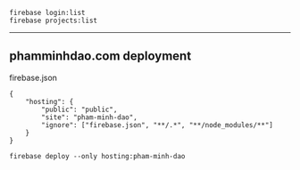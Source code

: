 ```
firebase login:list
firebase projects:list
```


---
## phamminhdao.com deployment

firebase.json

```
{
	"hosting": {
		"public": "public",
		"site": "pham-minh-dao",
		"ignore": ["firebase.json", "**/.*", "**/node_modules/**"]
	}
}
```

```
firebase deploy --only hosting:pham-minh-dao
```
